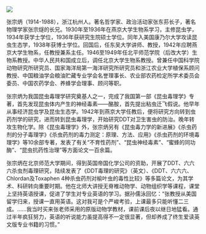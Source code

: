 ![](https://s2.loli.net/2022/08/31/HJ48xe3DPcpwEqY.png)

张宗炳（1914-1988），浙江杭州人。著名哲学家、政治活动家张东荪长子，著名物理学家张宗燧的长兄。1930年至1936年在燕京大学生物系学习，主修昆虫学，1934年获学士学位，1936年获研究生院硕士学位。同年入美国康乃尔大学攻读昆虫生态学，1938年获博士学位。回国后，任东吴大学讲师、教授，1942年应聘燕京大学生物系，任教授兼系主任。1946至1949年任北平师范学院（后改大学）生物系教授。中华人民共和国成立后，调任北京大学生物系教授。曾兼任中国科学院动物研究所研究员、国家海洋局第一海洋研究所研究员和浙江农业大学植保系顾问教授、中国粮油学会粮油贮藏专业学会名誉理事长、农业部农药检定所学术委员会委员、中国农药学会、养蜂学会理事、顾问等职。

张宗炳为我国昆虫毒理学研究奠基人之一，完成了我国第一部《昆虫毒理学》专著，首先发现昆虫体内产生的神经毒素——酪胺，首先提出粘虫迁飞假说。他早年从事经济昆虫学及昆虫生态学。1942年到燕京大学任教后，便将研究方向转到虫药剂学的研究，进而转到昆虫毒理学，开始研究DDT对卫生害虫的防治。晚年转攻生物化学。除《昆虫毒理学》外，张宗炳另有《昆虫毒力学的新进展》《杀虫药剂的分子毒理学》《杀虫药剂的毒力测定：原理、方法、应用》《杀虫药剂的环境毒理学》等10余部专著，发表了有关“不育性药剂”、“昆虫神经毒素”、“蜜蜂的同功酶”、“昆虫抗药性治理”等方面论文一百余篇。

张宗炳在北京师范大学期间，得到英国帝国化学公司的资助，开展了DDT、六六六杀虫剂毒理研究，陆续发表了《DDT毒理的研究》（英文）、《DDT、六六六、Chlordan及Toxaphen 4种杀虫药剂对榆叶虫的毒性比较》等多篇论文，为其学术、科研转向重要时期。他在北师大讲授无脊椎动物学、动物组织学等课程，课堂上坚持英语授课，促进了学生对专业英语的学习。据孙儒泳回忆：“张教授从美国留学归来，授课一直用英语。这对我可是个严峻考验，上课最多只能听懂二三成。……我当时买来张老师采用的原版动物学教材，课前课后夜以继日地猛看。通过半年疯狂努力，英语的听说能力虽提高得不一定很显著，但却养成了终生爱读英文版专业书籍的习惯。”